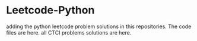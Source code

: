 # Leetcode-Python
adding the python leetcode problem solutions in this repositories. 
The code files are here.
all CTCI problems solutions are here.
















































































































































































































































































































































































































































































































































































































































































































































































































































































































































































































































































































































































































































































































